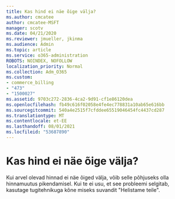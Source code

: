 ```yaml
---
title: Kas hind ei näe õige välja?
ms.author: cmcatee
author: cmcatee-MSFT
manager: scotv
ms.date: 04/21/2020
ms.reviewer: jmueller, jkinma
ms.audience: Admin
ms.topic: article
ms.service: o365-administration
ROBOTS: NOINDEX, NOFOLLOW
localization_priority: Normal
ms.collection: Adm_O365
ms.custom:
- commerce_billing
- "473"
- "1500027"
ms.assetid: 9703c272-2836-4ca2-9d91-cf1e86120dea
ms.openlocfilehash: fb49c616f02058e4fe4ec778831a10ab65e616bb
ms.sourcegitcommit: 540a4e2515f7cfddee65519046454fc4437cd287
ms.translationtype: MT
ms.contentlocale: et-EE
ms.lasthandoff: 08/01/2021
ms.locfileid: "53687890"
---
```

# <a name="price-doesnt-look-correct"></a>Kas hind ei näe õige välja?

Kui arvel olevad hinnad ei näe õiged välja, võib selle põhjuseks olla hinnamuutus pikendamisel. Kui te ei usu, et see probleemi selgitab, kasutage tugitehnikuga kõne miseks suvandit "Helistame teile".